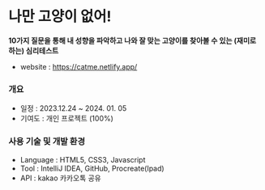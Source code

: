 # 나만 고양이 없어!
**10가지 질문을 통해 내 성향을 파악하고 나와 잘 맞는 고양이를 찾아볼 수 있는 (재미로 하는) 심리테스트**
* website : https://catme.netlify.app/

### 개요
* 일정 : 2023.12.24 ~ 2024. 01. 05
* 기여도 : 개인 프로젝트 (100%)

### 사용 기술 및 개발 환경
* Language : HTML5, CSS3, Javascript
* Tool : IntelliJ IDEA, GitHub, Procreate(Ipad)
* API : kakao 카카오톡 공유
